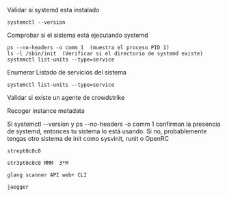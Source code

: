 



Validar si systemd esta instalado

    systemctl --version


Comprobar si el sistema está ejecutando systemd

    ps --no-headers -o comm 1  (muestra el proceso PID 1)
    ls -l /sbin/init  (Verificar si el directorio de systemd existe)
    systemctl list-units --type=service


Enumerar Listado de servicios del sistema

    systemctl list-units --type=service

Validar si existe un agente de crowdstrike

Recoger instance metadata


Si systemctl --version y ps --no-headers -o comm 1 confirman la presencia de systemd, entonces tu sistema lo está usando.
Si no, probablemente tengas otro sistema de init como sysvinit, runit o OpenRC


    strept0c0c0

    str3pt0c0c0 MMM  3*M

    glang scanner API web+ CLI

    jaegger